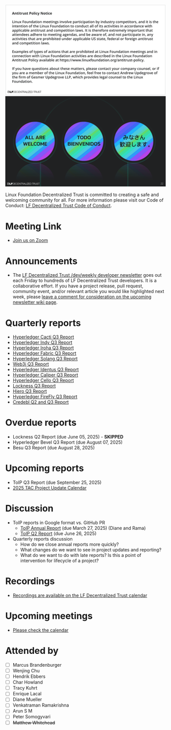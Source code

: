 [//]: # (SPDX-License-Identifier: CC-BY-4.0)

![Antitrust Policy Notice](../images/antitrust-policy-notice.png "Antitrust Policy Notice")
![All are Welcome in the LF Decentralized Trust Community](../images/all-are-welcome.png "All are Welcome in the LF Decentralized Trust Community")

Linux Foundation Decentralized Trust is committed to creating a safe and welcoming community for all. For more information please visit our Code of Conduct: [LF Decentralized Trust Code of Conduct](../../governing-documents/code-of-conduct.md).

# Meeting Link
- [Join us on Zoom](https://zoom-lfx.platform.linuxfoundation.org/meeting/95530440160?password=6e6b9a15-a635-497e-a6ce-078e6b1d2b49)

# Announcements
- The [LF Decentralized Trust /dev/weekly developer newsletter](https://lf-hyperledger.atlassian.net/wiki/spaces/DR/pages/17170445/dev+weekly+Newsletter) goes out each Friday to hundreds of LF Decentralized Trust developers. It is a collaborative effort. If you have a project release, pull request, community event, and/or relevant article you would like highlighted next week, please [leave a comment for consideration on the upcoming newsletter wiki page](https://lf-hyperledger.atlassian.net/wiki/spaces/DR/pages/75268141/2025).

# Quarterly reports
- [Hyperledger Cacti Q3 Report](https://github.com/LF-Decentralized-Trust/governance/pull/173)
- [Hyperledger Indy Q3 Report](https://github.com/LF-Decentralized-Trust/governance/pull/176)
- [Hyperledger Iroha Q3 Report](https://github.com/LF-Decentralized-Trust/governance/pull/182)
- [Hyperledger Fabric Q3 Report](https://github.com/LF-Decentralized-Trust/governance/pull/189)
- [Hyperledger Solang Q3 Report](https://github.com/LF-Decentralized-Trust/governance/pull/190)
- [Web3j Q3 Report](https://github.com/LF-Decentralized-Trust/governance/pull/191)
- [Hyperledger Identus Q3 Report](https://github.com/LF-Decentralized-Trust/governance/pull/193)
- [Hyperledger Caliper Q3 Report](https://github.com/LF-Decentralized-Trust/governance/pull/194)
- [Hyperledger Cello Q3 Report](https://github.com/LF-Decentralized-Trust/governance/pull/197)
- [Lockness Q3 Report](https://github.com/LF-Decentralized-Trust/governance/pull/199)
- [Hiero Q3 Report](https://github.com/LF-Decentralized-Trust/governance/pull/200)
- [Hyperledger FireFly Q3 Report](https://github.com/LF-Decentralized-Trust/governance/pull/201)
- [Credebl Q2 and Q3 Report](https://github.com/LF-Decentralized-Trust/governance/pull/205)

# Overdue reports
- Lockness Q2 Report (due June 05, 2025) - **SKIPPED**
- Hyperledger Bevel Q3 Report (due August 07, 2025)
- Besu Q3 Report (due August 28, 2025)

# Upcoming reports
- ToIP Q3 Report (due September 25, 2025)
- [2025 TAC Project Update Calendar](../../project-updates/2025/2025-schedule.md)

# Discussion
- ToIP reports in Google format vs. GitHub PR
    - [ToIP Annual Report](https://docs.google.com/document/d/1tzjJezDE7OrtBxKJyLwPjBiYBw8CCSo52-PLHttd_2o/edit?tab=t.0#heading=h.439wmzhvo0sk) (due March 27, 2025) (Diane and Rama)
    - [ToIP Q2 Report](https://docs.google.com/document/d/1tzjJezDE7OrtBxKJyLwPjBiYBw8CCSo52-PLHttd_2o/edit?tab=t.e3cuxf2beay6#heading=h.foxnxj7xfqgx) (due June 26, 2025)
- Quarterly reports discussion
    - How do we close annual reports more quickly?
    - What changes do we want to see in project updates and reporting?
    - What do we want to do with late reports? Is this a point of intervention for lifecycle of a project?

# Recordings
- [Recordings are available on the LF Decentralized Trust calendar](https://zoom-lfx.platform.linuxfoundation.org/meetings/lf-decentralized-trust)

# Upcoming meetings
- [Please check the calendar](https://zoom-lfx.platform.linuxfoundation.org/meetings/lf-decentralized-trust)

# Attended by

- [ ] Marcus Brandenburger
- [ ] Wenjing Chu
- [ ] Hendrik Ebbers
- [ ] Char Howland
- [ ] Tracy Kuhrt
- [ ] Enrique Lacal
- [ ] Diane Mueller
- [ ] Venkatraman Ramakrishna
- [ ] Arun S M
- [ ] Peter Somogyvari
- [ ] ~~Matthew Whitehead~~
